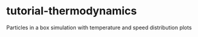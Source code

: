 # tutorial-thermodynamics
Particles in a box simulation with temperature and speed distribution plots
